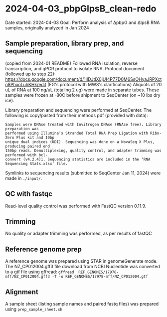 # 2024-04-03_pbpGlpsB_clean-redo
Date started: 2024-04-03
Goal: Perform analysis of ∆pbpG and ∆lpsB RNA samples, originally analyzed in Jan 2024

## Sample preparation, library prep, and sequencing
(copied from 2024-01 README)
Followed RNA isolation, reverse transcription, and qPCR protocol to isolate RNA.
Protocol document (followed up to step 22): https://docs.google.com/document/d/1iIDJtlX0jUI4P77D0M6SsOHyaJRPXctn8PhxoLuhKHk/edit
(EG's protocol with MWS's clarifications)
Aliquots of 20 uL of RNA at 100 ng/uL (totaling 2 ug) were made in separate tubes.  These samples were frozen at -80C before shipment to SeqCenter (on ~10 lbs dry ice).

Library preparation and sequencing were performed at SeqCenter.  The following is copy/pasted from their methods pdf (provided with data):
```text
Samples were DNAse treated with Invitrogen DNAse (RNAse free). Library preparation was
performed using Illumina’s Stranded Total RNA Prep Ligation with Ribo-Zero Plus kit and 10bp
unique dual indices (UDI). Sequencing was done on a NovaSeq X Plus, producing paired end
150bp reads. Demultiplexing, quality control, and adapter trimming was performed with bcl-
convert (v4.2.4)1. Sequencing statistics are included in the ‘RNA Sequencing Stats.xlsx’ file.
```

Symlinks to sequencing results (submitted to SeqCenter Jan 11, 2024) were made in `./input/`.

## QC with fastqc

Read-level quality control was performed with FastQC version 0.11.9.

## Trimming

No quality or adapter trimming was performed, as per results of fastQC

## Reference genome prep

A reference genome was prepared using STAR in genomeGenerate mode.
The NZ_CP012004.gff3 file download from NCBI Nucleotide was converted to a gtf file using gffread:
`gffread  REF_GENOMES/17978-mff/NZ_CP012004.gff3 -T -o REF_GENOMES/17978-mff/NZ_CP012004.gtf`



## Alignment

A sample sheet (listing sample names and paired fastq files) was prepared using `prep_sample_sheet.sh`


